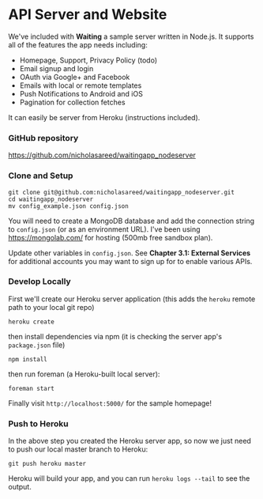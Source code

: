 # API Server and Website 

We've included with __Waiting__ a sample server written in Node.js. It supports all of the features the app needs including: 

- Homepage, Support, Privacy Policy (todo) 
- Email signup and login 
- OAuth via Google+ and Facebook 
- Emails with local or remote templates
- Push Notifications to Android and iOS 
- Pagination for collection fetches 

It can easily be server from Heroku (instructions included). 


### GitHub repository

https://github.com/nicholasareed/waitingapp_nodeserver


### Clone and Setup 

    git clone git@github.com:nicholasareed/waitingapp_nodeserver.git
    cd waitingapp_nodeserver
    mv config_example.json config.json

You will need to create a MongoDB database and add the connection string to `config.json` (or as an environment URL). I've been using https://mongolab.com/ for hosting (500mb free sandbox plan).

Update other variables in `config.json`. See __Chapter 3.1: External Services__ for additional accounts you may want to sign up for to enable various APIs. 


### Develop Locally 

First we'll create our Heroku server application (this adds the `heroku` remote path to your local git repo) 

    heroku create
    
then install dependencies via npm (it is checking the server app's `package.json` file)

    npm install
    
then run foreman (a Heroku-built local server): 

    foreman start

Finally visit `http://localhost:5000/` for the sample homepage! 


### Push to Heroku 

In the above step you created the Heroku server app, so now we just need to push our local master branch to Heroku:   

    git push heroku master

Heroku will build your app, and you can run `heroku logs --tail` to see the output. 








